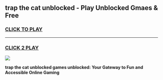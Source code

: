 
## trap the cat unblocked - Play Unblocked Gmaes & Free
<h3>
<a href="https://news.freeplayer.one?title=trap_the_cat_unblocked&ref=23F">CLICK TO PLAY</a></h3>
<hr>

<h3>
<a href="https://news.freeplayer.one?title=trap_the_cat_unblocked&ref=23F">CLICK 2 PLAY</a>
  
</h3>

<a href="https://news.freeplayer.one?title=trap_the_cat_unblocked&ref=23F/"><img src="https://clearcache.store/games.png"></a>


**trap the cat unblocked games unblocked: Your Gateway to Fun and Accessible Online Gaming**
